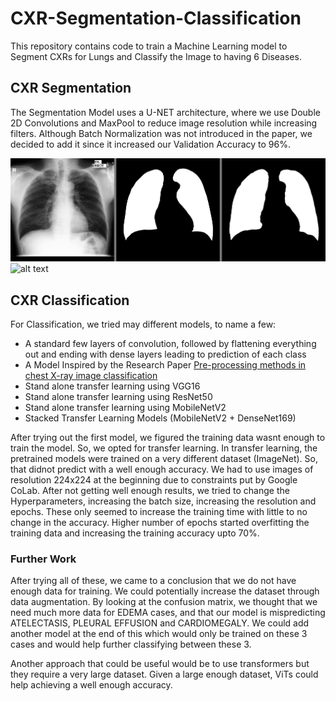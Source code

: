 # CXR-Segmentation-Classification

This repository contains code to train a Machine Learning model to Segment CXRs for Lungs and Classify the Image to having 6 Diseases.

## CXR Segmentation

The Segmentation Model uses a U-NET architecture, where we use Double 2D Convolutions and MaxPool to reduce image resolution while increasing filters.
Although Batch Normalization was not introduced in the paper, we decided to add it since it increased our Validation Accuracy to 96%.

![image](/Segmentation/Results/MCUCXR_0387_1.png "Prediction 01")
![alt text](https://drive.google.com/file/d/14lu6jUMoiOjpcwBqpqip_3wWrVp5EGMA/view?usp=sharing "Prediction 01")


## CXR Classification

For Classification, we tried may different models, to name a few:
* A standard few layers of convolution, followed by flattening everything out and ending with dense layers leading to prediction of each class
* A Model Inspired by the Research Paper [Pre-processing methods in chest X-ray image classification](https://journals.plos.org/plosone/article?id=10.1371/journal.pone.0265949)
* Stand alone transfer learning using VGG16
* Stand alone transfer learning using ResNet50
* Stand alone transfer learning using MobileNetV2
* Stacked Transfer Learning Models (MobileNetV2 + DenseNet169)

After trying out the first model, we figured the training data wasnt enough to train the model. So, we opted for transfer learning. In transfer learning, the pretrained models were trained on a very different dataset (ImageNet). So, that didnot predict with a well enough accuracy.
We had to use images of resolution 224x224 at the beginning due to constraints put by Google CoLab. After not getting well enough results, we tried to change the Hyperparameters, increasing the batch size, increasing the resolution and epochs. These only seemed to increase the training time with little to no change in the accuracy. Higher number of epochs started overfitting the training data and increasing the training accuracy upto 70%.

### Further Work

After trying all of these, we came to a conclusion that we do not have enough data for training. We could potentially increase the dataset through data augmentation. By looking at the confusion matrix, we thought that we need much more data for EDEMA cases, and that our model is mispredicting ATELECTASIS, PLEURAL EFFUSION and CARDIOMEGALY. We could add another model at the end of this which would only be trained on these 3 cases and would help further classifying between these 3.

Another approach that could be useful would be to use transformers but they require a very large dataset. Given a large enough dataset, ViTs could help achieving a well enough accuracy.
